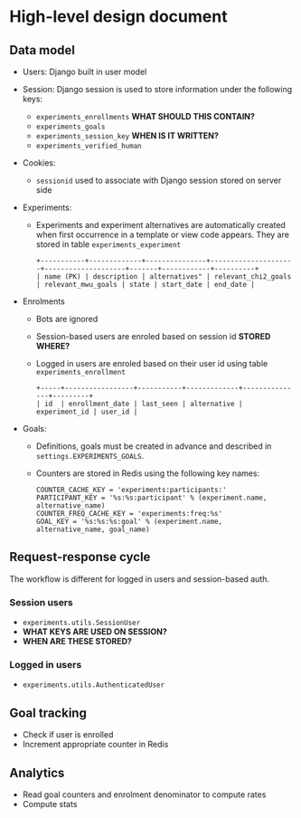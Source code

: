 
High-level design document
==========================


Data model
----------

  - Users: Django built in user model
  - Session: Django session is used to store information under the following keys:
      - `experiments_enrollments`  **WHAT SHOULD THIS CONTAIN?**
      - `experiments_goals`
      - `experiments_session_key`  **WHEN IS IT WRITTEN?**
      - `experiments_verified_human` 
  - Cookies:
      - `sessionid` used to associate with Django session stored on server side
  - Experiments:
    - Experiments and experiment alternatives are automatically created when first
      occurrence in a template or view code appears. They are stored in table `experiments_experiment`
      
      ```
      +-----------+-------------+---------------+---------------------+--------------------+-------+------------+----------+
      | name (PK) | description | alternatives" | relevant_chi2_goals | relevant_mwu_goals | state | start_date | end_date |
      ```

  - Enrolments
    - Bots are ignored    
    - Session-based users are enroled based on session id **STORED WHERE?**
    - Logged in users are enroled based on their user id using table `experiments_enrollment`
    
      ```
      +-----+-----------------+-----------+-------------+---------------+---------+
      | id  | enrollment_date | last_seen | alternative | experiment_id | user_id |
      ```

  - Goals:
    - Definitions, goals must be created in advance and described in `settings.EXPERIMENTS_GOALS`.
    - Counters are stored in Redis using the following key names:
    
      ```  
      COUNTER_CACHE_KEY = 'experiments:participants:'
      PARTICIPANT_KEY = '%s:%s:participant' % (experiment.name, alternative_name)
      COUNTER_FREQ_CACHE_KEY = 'experiments:freq:%s'
      GOAL_KEY = '%s:%s:%s:goal' % (experiment.name, alternative_name, goal_name)
      ```

Request-response cycle
----------------------
The workflow is different for logged in users and session-based auth.

### Session users

  - `experiments.utils.SessionUser`
  - **WHAT KEYS ARE USED ON SESSION?**
  - **WHEN ARE THESE STORED?**


### Logged in users

   - `experiments.utils.AuthenticatedUser`



Goal tracking
-------------

  - Check if user is enrolled 
  - Increment appropriate counter in Redis






Analytics
---------

  - Read goal counters and enrolment denominator to compute rates
  - Compute stats



